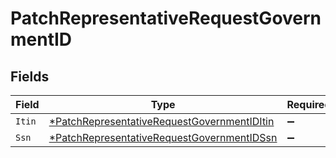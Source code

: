 # PatchRepresentativeRequestGovernmentID


## Fields

| Field                                                                                                            | Type                                                                                                             | Required                                                                                                         | Description                                                                                                      |
| ---------------------------------------------------------------------------------------------------------------- | ---------------------------------------------------------------------------------------------------------------- | ---------------------------------------------------------------------------------------------------------------- | ---------------------------------------------------------------------------------------------------------------- |
| `Itin`                                                                                                           | [*PatchRepresentativeRequestGovernmentIDItin](../../models/shared/patchrepresentativerequestgovernmentiditin.md) | :heavy_minus_sign:                                                                                               | N/A                                                                                                              |
| `Ssn`                                                                                                            | [*PatchRepresentativeRequestGovernmentIDSsn](../../models/shared/patchrepresentativerequestgovernmentidssn.md)   | :heavy_minus_sign:                                                                                               | N/A                                                                                                              |